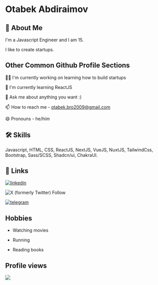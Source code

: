 
# Otabek Abdiraimov
## 🚀 About Me
I'm a Javascript Engineer and I am 15. 

I like to create startups.
## Other Common Github Profile Sections
👩‍💻 I'm currently working on learning how to build startups

🧠 I'm currently learning ReactJS

💬 Ask me about anything you want :)

📫 How to reach me - otabek.bro2009@gmail.com

😄 Pronouns - he/him


## 🛠 Skills
Javascript, HTML, CSS, ReactJS, NextJS, VueJS, NuxtJS, TailwindCss, Bootstrap, Sass/SCSS, Shadcn/ui, ChakraUI.

## 🔗 Links
[![linkedin](https://img.shields.io/badge/linkedin-0A66C2?style=for-the-badge&logo=linkedin&logoColor=white)](https://www.linkedin.com/otabek_abdiraimov)

![X (formerly Twitter) Follow](https://img.shields.io/twitter/follow/abdiraimov_)

[![telegram](https://img.shields.io/badge/Telegram-2CA5E0?style=flat-squeare&logo=telegram&logoColor=white)](https://t.me/otabek_abdiraimov)


## Hobbies

- Watching movies

- Running

- Reading books

## Profile views

![](https://komarev.com/ghpvc/?username=otabek-abdiraimov)
